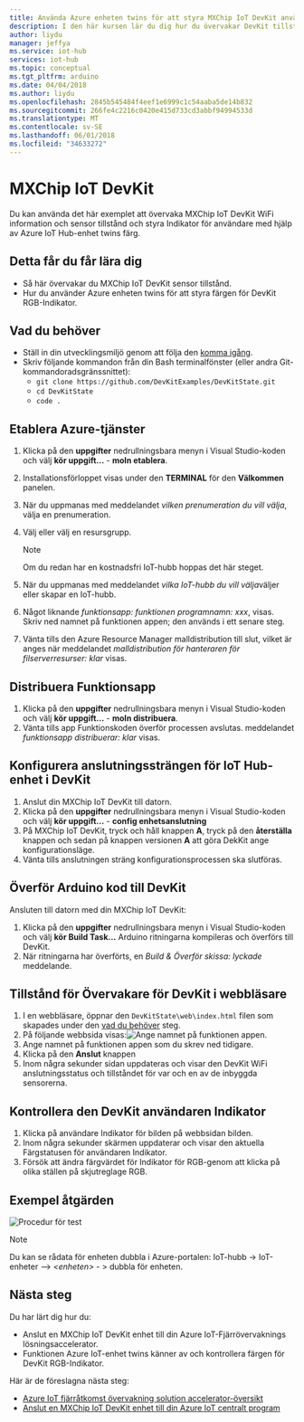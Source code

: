 ```yaml
---
title: Använda Azure enheten twins för att styra MXChip IoT DevKit användaren Indikator | Microsoft Docs
description: I den här kursen lär du dig hur du övervakar DevKit tillstånd och styr användare Indikator med twins för Azure IoT Hub-enhet.
author: liydu
manager: jeffya
ms.service: iot-hub
services: iot-hub
ms.topic: conceptual
ms.tgt_pltfrm: arduino
ms.date: 04/04/2018
ms.author: liydu
ms.openlocfilehash: 2845b545484f4eef1e6999c1c54aaba5de14b832
ms.sourcegitcommit: 266fe4c2216c0420e415d733cd3abbf94994533d
ms.translationtype: MT
ms.contentlocale: sv-SE
ms.lasthandoff: 06/01/2018
ms.locfileid: "34633272"
---
```

# <a name="mxchip-iot-devkit"></a>MXChip IoT DevKit

Du kan använda det här exemplet att övervaka MXChip IoT DevKit WiFi information och sensor tillstånd och styra Indikator för användare med hjälp av Azure IoT Hub-enhet twins färg.

## <a name="what-you-learn"></a>Detta får du får lära dig

- Så här övervakar du MXChip IoT DevKit sensor tillstånd.
- Hur du använder Azure enheten twins för att styra färgen för DevKit RGB-Indikator.

## <a name="what-you-need"></a>Vad du behöver

- Ställ in din utvecklingsmiljö genom att följa den [komma igång](https://docs.microsoft.com/azure/iot-hub/iot-hub-arduino-iot-devkit-az3166-get-started).
- Skriv följande kommandon från din Bash terminalfönster (eller andra Git-kommandoradsgränssnittet):
    - `git clone https://github.com/DevKitExamples/DevKitState.git`
    - `cd DevKitState`
    - `code .`

## <a name="provision-azure-services"></a>Etablera Azure-tjänster

1. Klicka på den **uppgifter** nedrullningsbara menyn i Visual Studio-koden och välj **kör uppgift...**   -  **moln etablera**.
2. Installationsförloppet visas under den **TERMINAL** för den **Välkommen** panelen.
3. När du uppmanas med meddelandet *vilken prenumeration du vill välja*, välja en prenumeration.
4. Välj eller välj en resursgrupp. 
 
    > [!NOTE]
    > Om du redan har en kostnadsfri IoT-hubb hoppas det här steget.

5. När du uppmanas med meddelandet *vilka IoT-hubb du vill välja*väljer eller skapar en IoT-hubb.
6. Något liknande *funktionsapp: funktionen programnamn: xxx*, visas. Skriv ned namnet på funktionen appen; den används i ett senare steg.
7. Vänta tills den Azure Resource Manager malldistribution till slut, vilket är anges när meddelandet *malldistribution för hanteraren för filserverresurser: klar* visas.

## <a name="deploy-function-app"></a>Distribuera Funktionsapp

1. Klicka på den **uppgifter** nedrullningsbara menyn i Visual Studio-koden och välj **kör uppgift...**   -  **moln distribuera**.
2. Vänta tills app Funktionskoden överför processen avslutas. meddelandet *funktionsapp distribuerar: klar* visas.

## <a name="configure-iot-hub-device-connection-string-in-devkit"></a>Konfigurera anslutningssträngen för IoT Hub-enhet i DevKit

1. Anslut din MXChip IoT DevKit till datorn.
2. Klicka på den **uppgifter** nedrullningsbara menyn i Visual Studio-koden och välj **kör uppgift...**   -  **config enhetsanslutning**
3. På MXChip IoT DevKit, tryck och håll knappen **A**, tryck på den **återställa** knappen och sedan på knappen versionen **A** att göra DekKit ange konfigurationsläge.
4. Vänta tills anslutningen sträng konfigurationsprocessen ska slutföras.

## <a name="upload-arduino-code-to-devkit"></a>Överför Arduino kod till DevKit

Ansluten till datorn med din MXChip IoT DevKit:
1. Klicka på den **uppgifter** nedrullningsbara menyn i Visual Studio-koden och välj **kör Build Task...** Arduino ritningarna kompileras och överförs till DevKit.
2. När ritningarna har överförts, en *Build & Överför skissa: lyckade* meddelande.

## <a name="monitor-devkit-state-in-browser"></a>Tillstånd för Övervakare för DevKit i webbläsare

1. I en webbläsare, öppnar den `DevKitState\web\index.html` filen som skapades under den [vad du behöver](#whatyouneed) steg.
2. På följande webbsida visas:![Ange namnet på funktionen appen.](media/iot-hub-arduino-iot-devkit-az3166-devkit-state/devkit-state-function-app-name.png)
1. Ange namnet på funktionen appen som du skrev ned tidigare.
2. Klicka på den **Anslut** knappen
3. Inom några sekunder sidan uppdateras och visar den DevKit WiFi anslutningsstatus och tillståndet för var och en av de inbyggda sensorerna.

## <a name="control-the-devkits-user-led"></a>Kontrollera den DevKit användaren Indikator

1. Klicka på användare Indikator för bilden på webbsidan bilden.
2. Inom några sekunder skärmen uppdaterar och visar den aktuella Färgstatusen för användaren Indikator.
3. Försök att ändra färgvärdet för Indikator för RGB-genom att klicka på olika ställen på skjutreglage RGB.

## <a name="example-operation"></a>Exempel åtgärden

![Procedur för test](media/iot-hub-arduino-iot-devkit-az3166-devkit-state/devkit-state.gif)

> [!NOTE]
> Du kan se rådata för enheten dubbla i Azure-portalen: IoT-hubb -\> IoT-enheter –\> *\<enheten\>*  - \> dubbla för enheten.

## <a name="next-steps"></a>Nästa steg

Du har lärt dig hur du:
- Anslut en MXChip IoT DevKit enhet till din Azure IoT-Fjärrövervaknings lösningsaccelerator.
- Funktionen Azure IoT-enhet twins känner av och kontrollera färgen för DevKit RGB-Indikator.

Här är de föreslagna nästa steg:

* [Azure IoT fjärråtkomst övervakning solution accelerator-översikt](https://docs.microsoft.com/azure/iot-suite/)
* [Anslut en MXChip IoT DevKit enhet till din Azure IoT centralt program](https://docs.microsoft.com/microsoft-iot-central/howto-connect-devkit)

